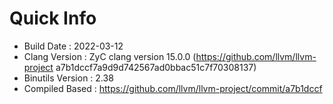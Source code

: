 # Quick Info
* Build Date : 2022-03-12
* Clang Version : ZyC clang version 15.0.0 (https://github.com/llvm/llvm-project a7b1dccf7a9d9d742567ad0bbac51c7f70308137)
* Binutils Version : 2.38
* Compiled Based : https://github.com/llvm/llvm-project/commit/a7b1dccf

